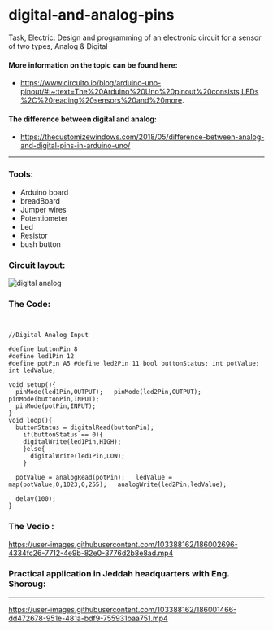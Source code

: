 # digital-and-analog-pins

 Task, Electric: Design and programming of an electronic circuit for a sensor of two types, Analog & Digital
 
 #### More information on the topic can be found here:
 
*  https://www.circuito.io/blog/arduino-uno-pinout/#:~:text=The%20Arduino%20Uno%20pinout%20consists,LEDs%2C%20reading%20sensors%20and%20more.

#### The difference between digital and analog:

* https://thecustomizewindows.com/2018/05/difference-between-analog-and-digital-pins-in-arduino-uno/
----------------------------------------

### Tools:

* Arduino board
* breadBoard
* Jumper wires
* Potentiometer
* Led
* Resistor
* bush button

### Circuit layout:

![digital   analog](https://user-images.githubusercontent.com/103388162/186000041-274dd270-38e0-4f38-863f-06eba434cfbf.jpeg)


### The Code:

```
 
 
//Digital Analog Input 
 
#define buttonPin 8 
#define led1Pin 12 
#define potPin A5 #define led2Pin 11 bool buttonStatus; int potValue; 
int ledValue; 
 
void setup(){ 
  pinMode(led1Pin,OUTPUT);   pinMode(led2Pin,OUTPUT);   pinMode(buttonPin,INPUT); 
  pinMode(potPin,INPUT); 
} 
void loop(){ 
  buttonStatus = digitalRead(buttonPin); 
    if(buttonStatus == 0){ 
    digitalWrite(led1Pin,HIGH); 
    }else{ 
      digitalWrite(led1Pin,LOW); 
    } 
   
  potValue = analogRead(potPin);   ledValue = map(potValue,0,1023,0,255);   analogWrite(led2Pin,ledValue); 
   
  delay(100); 
} 
```
### The Vedio :


https://user-images.githubusercontent.com/103388162/186002696-4334fc26-7712-4e9b-82e0-3776d2b8e8ad.mp4




### Practical application in Jeddah headquarters with Eng. Shoroug:

-------


https://user-images.githubusercontent.com/103388162/186001466-dd472678-951e-481a-bdf9-755931baa751.mp4



